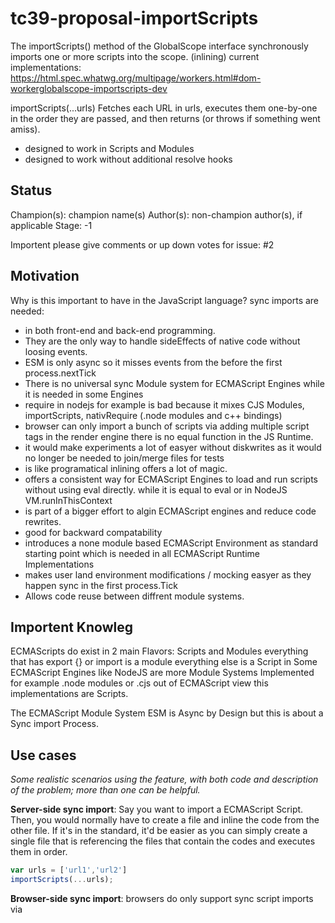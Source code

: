 # tc39-proposal-importScripts
The importScripts() method of the GlobalScope interface synchronously imports one or more scripts into the scope. (inlining)
current implementations: https://html.spec.whatwg.org/multipage/workers.html#dom-workerglobalscope-importscripts-dev

importScripts(...urls)
Fetches each URL in urls, executes them one-by-one in the order they are passed, and then returns (or throws if something went amiss).

- designed to work in Scripts and Modules 
- designed to work without additional resolve hooks


## Status
Champion(s): champion name(s) Author(s): non-champion author(s), if applicable Stage: -1

Importent please give comments or up down votes for issue: #2



## Motivation
Why is this important to have in the JavaScript language?
sync imports are needed:
- in both front-end and back-end programming. 
- They are the only way to handle sideEffects of native code without loosing events.
- ESM is only async so it misses events from the before the first process.nextTick
- There is no universal sync Module system for ECMAScript Engines while it is needed in some Engines
- require in nodejs for example is bad because it mixes CJS Modules, importScripts, nativRequire (.node modules and c++ bindings)
- browser can only import a bunch of scripts via adding multiple script tags in the render engine there is no equal function in the JS Runtime.
- it would make experiments a lot of easyer without diskwrites as it would no longer be needed to join/merge files for tests
- is like programatical inlining offers a lot of magic.
- offers a consistent way for ECMAScript Engines to load and run scripts without using eval directly. while it is equal to eval or in NodeJS VM.runInThisContext
- is part of a bigger effort to algin ECMAScript engines and reduce code rewrites.
- good for backward compatability 
- introduces a none module based ECMAScript Environment as standard starting point which is needed in all ECMAScript Runtime Implementations
- makes user land environment modifications / mocking easyer as they happen sync in the first process.Tick 
- Allows code reuse between diffrent module systems. 

## Importent Knowleg
ECMAScripts do exist in 2 main Flavors: Scripts and Modules everything that has export {} or import is a module everything else is a Script
in Some ECMAScript Engines like NodeJS are more Module Systems Implemented for example .node modules or .cjs out of ECMAScript view this implementations are Scripts.

The ECMAScript Module System ESM is Async by Design but this is about a Sync import Process.

## Use cases

*Some realistic scenarios using the feature, with both code and description of the problem; more than one can be helpful.*

**Server-side sync import**: Say you want to import a ECMAScript Script. Then, you would normally have to create a file and inline the code from the other file. If it's in the standard, it'd be easier as you can simply create a single file that is referencing the files that contain the codes and executes them in order.

```js
var urls = ['url1','url2']
importScripts(...urls);
```

**Browser-side sync import**: browsers do only support sync script imports via <script> tags in the renderer this would be a programatical way.
also it is implemented in the web worker global scope already there it works as it is outlined here

example.html
```html
<script src="url1"></script>
<script src="url2"></script>  
```  
would get
```html
<script>importScripts('url1','url2')</script>
```
  
  
**NodeJS-side sync import**: is implemented here via multiple calls to require if you pass Script pathes to it and you never assign what ever require returns.  

main.cjs
```js
const importScripts = (args) => {
  args.forEach(require);
}
  
var urls = ['url1','url2']
importScripts(...urls);
```

**electron-side sync import**: electron is a combination of the nodejs with a inhired chromeium both usinging the same v8 ECMAScript runtime engine
This leads to a lot of confusion because people that come from a NodeJS Background are familar with require and import as it supports both module systems
while only require is usable to bootstrap a electron process when you use multiple files.
  
as the people can use require the think they can also use import but that assumption is totaly wrong. because Electron uses Native sideEffects to detect when the first process.Tick did happen see: 
- [ ] https://github.com/electron/electron/issues/21457#issuecomment-1100472723 for more details
  
importScripts can clear the dust as it makes clear that the import is sync and it allows to reuse code between both module systems without additional files. 
  
**es4x-side sync import**:
  
**just-js-side sync import**:
  
**graaljs-js-side sync import**:
  
**deno-side sync import**:
  
**v8-side sync import**:
  
**JavaScriptCore sync import**:

  
### TypeScript
in TypeScript sync import is done via require, import and so called [tripple slash references](https://www.typescriptlang.org/docs/handbook/triple-slash-directives.html) ```<reference path="..." />``` TypeScript supports
also references and options in the configuration file tsconfig.json as TypeScript is a SuperSet of ECMAScript it would profit
from importScripts as it would need to get implemented as they are a SuperSet and this way eliminates Problems for coders
  
let me explain a bit more! most coders are using Modules as a way to Author code while they need to use legacy code. they often need to do all kinds
of transpilation and adjust ments to the typescript config and the packages they depend on while the only real goal is to inline some code snippets into
the current code.
  
also we tend to over reference and explain our imports and exports that reduces productivity. Static Typing and static analyze able code is well but 
you need to pay a price for it importScripts reduces this costs a lot. And it lets you reuse your original written code in many module systems if needed.
  
**TypeScript sync import**:  
code1.js
```js
globalThis.console.log('i am a imported script')
```
  
code.js works unmodified with typescript and the browser without the need for a package.json or the nodejs module system and it even imports a other script
```js
importScripts('./code1.js')
globalThis.console.log('hi')
// i assign something for the following main.ts example
globalThis.myUltraCommonNameSpace = 'hi from code.js'
```
  
main.ts or .cts or .mts (the extension are used by TypeScript 4.7+) to guess the module system. The exact same code would work in all module systems that are supported by TypeScript which are 7+ as time of writing! more are coming to address issues! importScripts Eliminates all of them. and skips the need for additional package.json lookups. it implicit directly tells typescript to use classic resolveMode as it does not support npm-resolve.
```ts
importScripts('./code.js')
const message = globalThis.myUltraCommonNameSpace as const // Type: readonly 'hi from code.js'
```

see: https://github.com/microsoft/TypeScript/issues/46452
  
  
## Description

*Developer-friendly documentation for how to use the feature*

`importScripts(...urls)` returns undefined or throws.

## Left as Todo
```
## Comparison

*A comparison across various related programming languages and/or libraries. If this is the first sort of language or library to do this thing, explain why that is the case. If this is a standard library feature, a comparison across the JavaScript ecosystem would be good; if it's a syntax feature, that might not be practical, and comparisons may be limited to other programming languages.*

These npm modules do something like the proposal:
- [B](link)
- [C](link)

frobnicate-2018 is weird because xyz, whereas B is weird because jkl, so we take a version of the approach in C, modified by qrs.

The standard libraries of these programming languages includes related functionality:
- APL (links to the relevant documentation for each of these)
- PostScript
- Self
- XSLT
- Emacs Lisp

Our approach is pretty similar to the Emacs Lisp approach, and it's clear from a manual analysis of billions of Stack Overflow posts that this is the most straightforward to ordinary developers.

## Implementations

### Polyfill/transpiler implementations

*A JavaScript implementation of the proposal, ideally packaged in a way that enables easy, realistic experimentation. See [implement.md](https://github.com/tc39/how-we-work/blob/master/implement.md) for details on creating useful prototype implementations.*

You can try out an implementation of this proposal in the npm package [frobnicate](https://www.npmjs.com/package/frobnicate). Note, this package has semver major version 0 and is subject to change.

### Native implementations

*For Stage 3+ proposals, and occasionally earlier, it is helpful to link to the implementation status of full, end-to-end JavaScript engines. Filing these issues before Stage 3 is somewhat unnecessary, though, as it's not very actionable.*

- [V8]() (*Links to tracking issues in each JS engine*)
- [JSC]()
- [SpiderMonkey]()
- ...

## Q&A

*Frequently asked questions, or questions you think might be asked. Issues on the issue tracker or questions from past reviews can be a good source for these.*

**Q**: Why is the proposal this way?

**A**: Because reasons!

**Q**: Why does this need to be built-in, instead of being implemented in JavaScript?

**A**: We could encourage people to continue doing this in user-space. However, that would significantly increase load time of web pages. Additionally, web browsers already have a built-in frobnicator which is higher quality.

**Q**: Is it really necessary to create such a high-level built-in construct, rather than using lower-level primitives?

**A**: Instead of providing a direct `frobnicate` method, we could expose more basic primitives to compose an md5 hash with rot13. However, rot13 was demonstrated to be insecure in 2012 (citation), so exposing it as a primitive could serve as a footgun.
```
